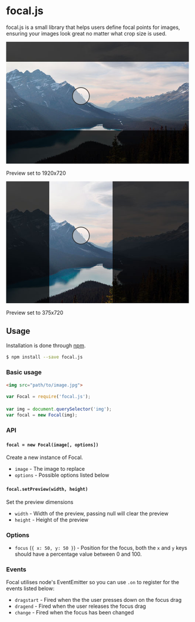 # focal.js

focal.js is a small library that helps users define focal points for images,
ensuring your images look great no matter what crop size is used.

![Focal.js #1](demo1.jpg)

Preview set to 1920x720

![Focal.js #2](demo2.jpg)

Preview set to 375x720


## Usage

Installation is done through [npm][npm].

```bash
$ npm install --save focal.js
```

[npm]: https://www.npmjs.com/


### Basic usage

```html
<img src="path/to/image.jpg">
```

```js
var Focal = require('focal.js');

var img = document.querySelector('img');
var focal = new Focal(img);
```


### API

#### `focal = new Focal(image[, options])`

Create a new instance of Focal.

- `image` - The image to replace
- `options` - Possible options listed below

#### `focal.setPreview(width, height)`

Set the preview dimensions

- `width` - Width of the preview, passing null will clear the preview
- `height` - Height of the preview


### Options

- `focus` (`{ x: 50, y: 50 }`) - Position for the focus, both the `x` and `y`
  keys should have a percentage value between 0 and 100.


### Events

Focal utilises node's EventEmitter so you can use `.on` to register for the
events listed below:

- `dragstart` - Fired when the the user presses down on the focus drag
- `dragend` - Fired when the user releases the focus drag
- `change` - Fired when the focus has been changed
